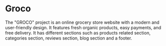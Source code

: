 # Groco
The "GROCO" project is an online grocery store website with a modern and user-friendly design. It features fresh organic products, easy payments, and free delivery. It has different sections such as products related section, categories section, reviews section, blog section and a footer.
